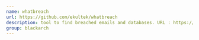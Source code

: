 ```yaml
---
name: whatbreach
url: https://github.com/ekultek/whatbreach
description: tool to find breached emails and databases. URL : https://github.com/ekultek/whatbreach Groups : blackarch blackarch-social blackarch-recon
group: blackarch
---
```

